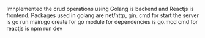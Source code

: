 Imnplemented the crud operations using Golang is backend and Reactjs is frontend.
Packages used in golang are net/http, gin.
cmd for start the server is go run main.go
create for go module for dependencies is go.mod 
cmd for reactjs is npm run dev
